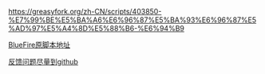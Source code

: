 https://greasyfork.org/zh-CN/scripts/403850-%E7%99%BE%E5%BA%A6%E6%96%87%E5%BA%93%E6%96%87%E5%AD%97%E5%A4%8D%E5%88%B6-%E6%94%B9

[BlueFire原脚本地址](https://github.com/taoyuancun123/userScriptCollections/issues)

[反馈问题尽量到github](https://github.com/taoyuancun123/userScriptCollections/issues)



